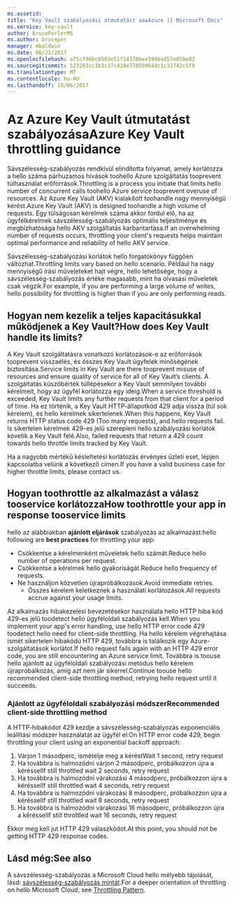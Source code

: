 ```yaml
---
ms.assetid: 
title: "Key Vault szabályozási útmutatást aaaAzure |} Microsoft Docs"
ms.service: key-vault
author: BrucePerlerMS
ms.author: bruceper
manager: mbaldwin
ms.date: 06/21/2017
ms.openlocfilehash: a75cf96bc6503e51f14378bee598bad57e85be82
ms.sourcegitcommit: 523283cc1b3c37c428e77850964dc1c33742c5f0
ms.translationtype: MT
ms.contentlocale: hu-HU
ms.lasthandoff: 10/06/2017
---
```

# <a name="azure-key-vault-throttling-guidance"></a><span data-ttu-id="4ff54-102">Az Azure Key Vault útmutatást szabályozása</span><span class="sxs-lookup"><span data-stu-id="4ff54-102">Azure Key Vault throttling guidance</span></span>

<span data-ttu-id="4ff54-103">Sávszélesség-szabályozás rendkívül elindította folyamat, amely korlátozza a hello száma párhuzamos hívások toohello Azure szolgáltatás tooprevent túlhasználat erőforrások.</span><span class="sxs-lookup"><span data-stu-id="4ff54-103">Throttling is a process you initiate that limits hello number of concurrent calls toohello Azure service tooprevent overuse of resources.</span></span> <span data-ttu-id="4ff54-104">Az Azure Key Vault (AKV) kialakított toohandle nagy mennyiségű kérést.</span><span class="sxs-lookup"><span data-stu-id="4ff54-104">Azure Key Vault (AKV) is designed toohandle a high volume of requests.</span></span> <span data-ttu-id="4ff54-105">Egy túlságosan kérelmek száma akkor fordul elő, ha az ügyfélkérelmek sávszélesség-szabályozás optimális teljesítménye és megbízhatósága hello AKV szolgáltatás karbantartása.</span><span class="sxs-lookup"><span data-stu-id="4ff54-105">If an overwhelming number of requests occurs, throttling your client's requests helps maintain optimal performance and reliability of hello AKV service.</span></span>

<span data-ttu-id="4ff54-106">Sávszélesség-szabályozási korlátok hello forgatókönyv függően változhat.</span><span class="sxs-lookup"><span data-stu-id="4ff54-106">Throttling limits vary based on hello scenario.</span></span> <span data-ttu-id="4ff54-107">Például ha nagy mennyiségű írási műveleteket hajt végre, hello lehetősége, hogy a sávszélesség-szabályozás értéke magasabb, mint ha olvasási műveletek csak végzik.</span><span class="sxs-lookup"><span data-stu-id="4ff54-107">For example, if you are performing a large volume of writes, hello possibility for throttling is higher than if you are only performing reads.</span></span>

## <a name="how-does-key-vault-handle-its-limits"></a><span data-ttu-id="4ff54-108">Hogyan nem kezelik a teljes kapacitásukkal működjenek a Key Vault?</span><span class="sxs-lookup"><span data-stu-id="4ff54-108">How does Key Vault handle its limits?</span></span>

<span data-ttu-id="4ff54-109">A Key Vault szolgáltatásra vonatkozó korlátozások-e az erőforrások tooprevent visszaélés, és összes Key Vault ügyfelek minőségének biztosítása.</span><span class="sxs-lookup"><span data-stu-id="4ff54-109">Service limits in Key Vault are there tooprevent misuse of resources and ensure quality of service for all of Key Vault’s clients.</span></span> <span data-ttu-id="4ff54-110">A szolgáltatás küszöbérték túllépésekor a Key Vault semmilyen további kérelmeit, hogy az ügyfél korlátozza egy ideig.</span><span class="sxs-lookup"><span data-stu-id="4ff54-110">When a service threshold is exceeded, Key Vault limits any further requests from that client for a period of time.</span></span> <span data-ttu-id="4ff54-111">Ha ez történik, a Key Vault HTTP-állapotkód 429 adja vissza (túl sok kérelem), és hello kérelmek sikertelenek.</span><span class="sxs-lookup"><span data-stu-id="4ff54-111">When this happens, Key Vault returns HTTP status code 429 (Too many requests), and hello requests fail.</span></span> <span data-ttu-id="4ff54-112">Is sikertelen kérelmek 429-es jelű szerepleni hello szabályozási korlátok követik a Key Vault felé.</span><span class="sxs-lookup"><span data-stu-id="4ff54-112">Also, failed requests that return a 429 count towards hello throttle limits tracked by Key Vault.</span></span> 

<span data-ttu-id="4ff54-113">Ha a nagyobb mértékű késleltetési korlátozás érvényes üzleti eset, lépjen kapcsolatba velünk a következő címen.</span><span class="sxs-lookup"><span data-stu-id="4ff54-113">If you have a valid business case for higher throttle limits, please contact us.</span></span>


## <a name="how-toothrottle-your-app-in-response-tooservice-limits"></a><span data-ttu-id="4ff54-114">Hogyan toothrottle az alkalmazást a válasz tooservice korlátozza</span><span class="sxs-lookup"><span data-stu-id="4ff54-114">How toothrottle your app in response tooservice limits</span></span>

<span data-ttu-id="4ff54-115">hello az alábbiakban **ajánlott eljárások** szabályozás az alkalmazást:</span><span class="sxs-lookup"><span data-stu-id="4ff54-115">hello following are **best practices** for throttling your app:</span></span>
- <span data-ttu-id="4ff54-116">Csökkentse a kérelmenként műveletek hello számát.</span><span class="sxs-lookup"><span data-stu-id="4ff54-116">Reduce hello number of operations per request.</span></span>
- <span data-ttu-id="4ff54-117">Csökkentse a kérelmek hello gyakoriságát.</span><span class="sxs-lookup"><span data-stu-id="4ff54-117">Reduce hello frequency of requests.</span></span>
- <span data-ttu-id="4ff54-118">Ne használjon közvetlen újrapróbálkozások.</span><span class="sxs-lookup"><span data-stu-id="4ff54-118">Avoid immediate retries.</span></span> 
    - <span data-ttu-id="4ff54-119">Összes kérelem keletkeznek a használati korlátozások.</span><span class="sxs-lookup"><span data-stu-id="4ff54-119">All requests accrue against your usage limits.</span></span>

<span data-ttu-id="4ff54-120">Az alkalmazás hibakezelési bevezetésekor használata hello HTTP hiba kód 429-es jelű toodetect hello ügyféloldali szabályozás kell.</span><span class="sxs-lookup"><span data-stu-id="4ff54-120">When you implement your app's error handling, use hello HTTP error code 429 toodetect hello need for client-side throttling.</span></span> <span data-ttu-id="4ff54-121">Ha hello kérelem végrehajtása ismét sikertelen hibakódú HTTP 429, továbbra is találkozik egy Azure-szolgáltatások korlátot.</span><span class="sxs-lookup"><span data-stu-id="4ff54-121">If hello request fails again with an HTTP 429 error code, you are still encountering an Azure service limit.</span></span> <span data-ttu-id="4ff54-122">Továbbra is toouse hello ajánlott az ügyféloldali szabályozási metódus hello kérelem újrapróbálkozás, amíg azt nem jár sikerrel.</span><span class="sxs-lookup"><span data-stu-id="4ff54-122">Continue toouse hello recommended client-side throttling method, retrying hello request until it succeeds.</span></span>

### <a name="recommended-client-side-throttling-method"></a><span data-ttu-id="4ff54-123">Ajánlott az ügyféloldali szabályozási módszer</span><span class="sxs-lookup"><span data-stu-id="4ff54-123">Recommended client-side throttling method</span></span>

<span data-ttu-id="4ff54-124">A HTTP-hibakódot 429 kezdje a sávszélesség-szabályozás exponenciális leállítási módszer használatát az ügyfél el:</span><span class="sxs-lookup"><span data-stu-id="4ff54-124">On HTTP error code 429, begin throttling your client using an exponential backoff approach:</span></span>

1. <span data-ttu-id="4ff54-125">Várjon 1 másodperc, ismételje meg a kérést</span><span class="sxs-lookup"><span data-stu-id="4ff54-125">Wait 1 second, retry request</span></span>
2. <span data-ttu-id="4ff54-126">Ha továbbra is halmozódni várjon 2 másodperc, próbálkozzon újra a kéréssel</span><span class="sxs-lookup"><span data-stu-id="4ff54-126">If still throttled wait 2 seconds, retry request</span></span>
3. <span data-ttu-id="4ff54-127">Ha továbbra is halmozódni várakozási 4 másodperc, próbálkozzon újra a kéréssel</span><span class="sxs-lookup"><span data-stu-id="4ff54-127">If still throttled wait 4 seconds, retry request</span></span>
4. <span data-ttu-id="4ff54-128">Ha továbbra is halmozódni várakozási 8 másodperc, próbálkozzon újra a kéréssel</span><span class="sxs-lookup"><span data-stu-id="4ff54-128">If still throttled wait 8 seconds, retry request</span></span>
5. <span data-ttu-id="4ff54-129">Ha továbbra is halmozódni várakozási 16 másodperc, próbálkozzon újra a kéréssel</span><span class="sxs-lookup"><span data-stu-id="4ff54-129">If still throttled wait 16 seconds, retry request</span></span>

<span data-ttu-id="4ff54-130">Ekkor meg kell jut HTTP 429 válaszkódot.</span><span class="sxs-lookup"><span data-stu-id="4ff54-130">At this point, you should not be getting HTTP 429 response codes.</span></span>

## <a name="see-also"></a><span data-ttu-id="4ff54-131">Lásd még:</span><span class="sxs-lookup"><span data-stu-id="4ff54-131">See also</span></span>

<span data-ttu-id="4ff54-132">A sávszélesség-szabályozás a Microsoft Cloud hello mélyebb tájolását, lásd: [sávszélesség-szabályozás mintát](https://docs.microsoft.com/azure/architecture/patterns/throttling).</span><span class="sxs-lookup"><span data-stu-id="4ff54-132">For a deeper orientation of throttling on hello Microsoft Cloud, see [Throttling Pattern](https://docs.microsoft.com/azure/architecture/patterns/throttling).</span></span>

